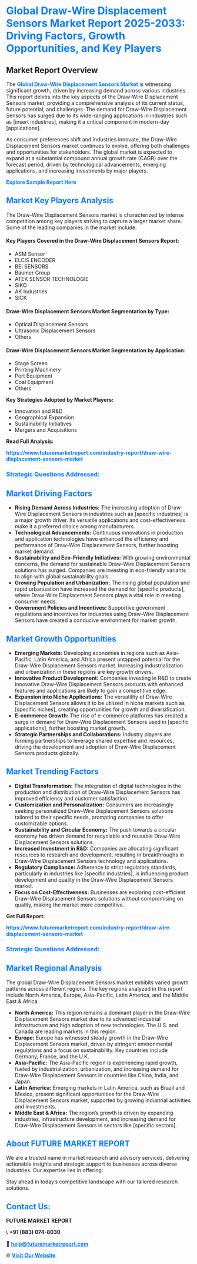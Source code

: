<h1 style="color: #007BFF;">Global Draw-Wire Displacement Sensors Market Report 2025-2033: Driving Factors, Growth Opportunities, and Key Players</h1>

<section id="overview">
<h2>Market Report Overview</h2>
<p>The <a href="https://www.futuremarketreport.com/industry-report/draw-wire-displacement-sensors-market" style="color: #007BFF; text-decoration: none;"><strong>Global Draw-Wire Displacement Sensors Market</strong></a> is witnessing significant growth, driven by increasing demand across various industries. This report delves into the key aspects of the Draw-Wire Displacement Sensors market, providing a comprehensive analysis of its current status, future potential, and challenges. The demand for Draw-Wire Displacement Sensors has surged due to its wide-ranging applications in industries such as [insert industries], making it a critical component in modern-day [applications].</p>
<p>As consumer preferences shift and industries innovate, the Draw-Wire Displacement Sensors market continues to evolve, offering both challenges and opportunities for stakeholders. The global market is expected to expand at a substantial compound annual growth rate (CAGR) over the forecast period, driven by technological advancements, emerging applications, and increasing investments by major players.</p>
</section>

<section id="overview">
<p><a href="https://www.futuremarketreport.com/request-sample/reportId=82407" style="color: #007BFF; text-decoration: none;"><strong>Explore Sample Report Here</strong></a></p>
</section>

<section id="key-players">
<h2 style="color: #007BFF;">Market Key Players Analysis</h2>
<p>The Draw-Wire Displacement Sensors market is characterized by intense competition among key players striving to capture a larger market share. Some of the leading companies in the market include:</p>
<h4>Key Players Covered in the Draw-Wire Displacement Sensors Report:</h4>
<ul><li>ASM Sensor</li><li>ELCIS ENCODER</li><li>BEI SENSORS</li><li>Baumer Group</li><li>ATEK SENSOR TECHNOLOGIE</li><li>SIKO</li><li>AK Industries</li><li>SICK</li></ul>
<h4>Draw-Wire Displacement Sensors Market Segmentation by Type:</h4>
<ul><li>Optical Displacement Sensors</li><li>Ultrasonic Displacement Sensors</li><li>Others</li></ul>

<h4>Draw-Wire Displacement Sensors Market Segmentation by Application:</h4>
<ul><li>Stage Screen</li><li>Printing Machinery</li><li>Port Equipment</li><li>Coal Equipment</li><li>Others</li></ul>
<p><strong>Key Strategies Adopted by Market Players:</strong></p>
<ul>
<li>Innovation and R&D</li>
<li>Geographical Expansion</li>
<li>Sustainability Initiatives</li>
<li>Mergers and Acquisitions</li>
</ul>
</section>

<section>
<p><strong>Read Full Analysis: </strong></p><a href="https://www.futuremarketreport.com/industry-report/draw-wire-displacement-sensors-market" style="color: #007BFF; text-decoration: none;"><strong>https://www.futuremarketreport.com/industry-report/draw-wire-displacement-sensors-market</strong></a>
<h3 style="color: #007BFF;">Strategic Questions Addressed:</h3>
</section>

<section id="driving-factors">
<h2 style="color: #007BFF;">Market Driving Factors</h2>
<ul>
<li><strong>Rising Demand Across Industries:</strong> The increasing adoption of Draw-Wire Displacement Sensors in industries such as [specific industries] is a major growth driver. Its versatile applications and cost-effectiveness make it a preferred choice among manufacturers.</li>
<li><strong>Technological Advancements:</strong> Continuous innovations in production and application technologies have enhanced the efficiency and performance of Draw-Wire Displacement Sensors, further boosting market demand.</li>
<li><strong>Sustainability and Eco-Friendly Initiatives:</strong> With growing environmental concerns, the demand for sustainable Draw-Wire Displacement Sensors solutions has surged. Companies are investing in eco-friendly variants to align with global sustainability goals.</li>
<li><strong>Growing Population and Urbanization:</strong> The rising global population and rapid urbanization have increased the demand for [specific products], where Draw-Wire Displacement Sensors plays a vital role in meeting consumer needs.</li>
<li><strong>Government Policies and Incentives:</strong> Supportive government regulations and incentives for industries using Draw-Wire Displacement Sensors have created a conducive environment for market growth.</li>
</ul>
</section>

<section id="growth-opportunities">
<h2 style="color: #007BFF;">Market Growth Opportunities</h2>
<ul>
<li><strong>Emerging Markets:</strong> Developing economies in regions such as Asia-Pacific, Latin America, and Africa present untapped potential for the Draw-Wire Displacement Sensors market. Increasing industrialization and urbanization in these regions are key growth drivers.</li>
<li><strong>Innovative Product Development:</strong> Companies investing in R&D to create innovative Draw-Wire Displacement Sensors products with enhanced features and applications are likely to gain a competitive edge.</li>
<li><strong>Expansion into Niche Applications:</strong> The versatility of Draw-Wire Displacement Sensors allows it to be utilized in niche markets such as [specific niches], creating opportunities for growth and diversification.</li>
<li><strong>E-commerce Growth:</strong> The rise of e-commerce platforms has created a surge in demand for Draw-Wire Displacement Sensors used in [specific applications], further boosting market growth.</li>
<li><strong>Strategic Partnerships and Collaborations:</strong> Industry players are forming partnerships to leverage shared expertise and resources, driving the development and adoption of Draw-Wire Displacement Sensors products globally.</li>
</ul>
</section>

<section id="trending-factors">
<h2 style="color: #007BFF;">Market Trending Factors</h2>
<ul>
<li><strong>Digital Transformation:</strong> The integration of digital technologies in the production and distribution of Draw-Wire Displacement Sensors has improved efficiency and customer satisfaction.</li>
<li><strong>Customization and Personalization:</strong> Consumers are increasingly seeking personalized Draw-Wire Displacement Sensors solutions tailored to their specific needs, prompting companies to offer customizable options.</li>
<li><strong>Sustainability and Circular Economy:</strong> The push towards a circular economy has driven demand for recyclable and reusable Draw-Wire Displacement Sensors solutions.</li>
<li><strong>Increased Investment in R&D:</strong> Companies are allocating significant resources to research and development, resulting in breakthroughs in Draw-Wire Displacement Sensors technology and applications.</li>
<li><strong>Regulatory Compliance:</strong> Adherence to strict regulatory standards, particularly in industries like [specific industries], is influencing product development and quality in the Draw-Wire Displacement Sensors market.</li>
<li><strong>Focus on Cost-Effectiveness:</strong> Businesses are exploring cost-efficient Draw-Wire Displacement Sensors solutions without compromising on quality, making the market more competitive.</li>
</ul>
</section>

<section>
<p><strong>Get Full Report: </strong></p><a href="https://www.futuremarketreport.com/industry-report/draw-wire-displacement-sensors-market" style="color: #007BFF; text-decoration: none;"><strong>https://www.futuremarketreport.com/industry-report/draw-wire-displacement-sensors-market</strong></a>
<h3 style="color: #007BFF;">Strategic Questions Addressed:</h3>
</section>


<section id="regional-analysis">
<h2 style="color: #007BFF;">Market Regional Analysis</h2>
<p>The global Draw-Wire Displacement Sensors market exhibits varied growth patterns across different regions. The key regions analyzed in this report include North America, Europe, Asia-Pacific, Latin America, and the Middle East & Africa:</p>
<ul>
<li><strong>North America:</strong> This region remains a dominant player in the Draw-Wire Displacement Sensors market due to its advanced industrial infrastructure and high adoption of new technologies. The U.S. and Canada are leading markets in this region.</li>
<li><strong>Europe:</strong> Europe has witnessed steady growth in the Draw-Wire Displacement Sensors market, driven by stringent environmental regulations and a focus on sustainability. Key countries include Germany, France, and the U.K.</li>
<li><strong>Asia-Pacific:</strong> The Asia-Pacific region is experiencing rapid growth, fueled by industrialization, urbanization, and increasing demand for Draw-Wire Displacement Sensors in countries like China, India, and Japan.</li>
<li><strong>Latin America:</strong> Emerging markets in Latin America, such as Brazil and Mexico, present significant opportunities for the Draw-Wire Displacement Sensors market, supported by growing industrial activities and investments.</li>
<li><strong>Middle East & Africa:</strong> The region’s growth is driven by expanding industries, infrastructure development, and increasing demand for Draw-Wire Displacement Sensors in sectors like [specific sectors].</li>
</ul>
</section>

<footer>
<h2 style="color: #007BFF;">About FUTURE MARKET REPORT</h2>
<p>We are a trusted name in market research and advisory services, delivering actionable insights and strategic support to businesses across diverse industries. Our expertise lies in offering:</p>

<p>Stay ahead in today’s competitive landscape with our tailored research solutions.</p>

<h2 style="color: #007BFF;">Contact Us:</h2>
<p><strong>FUTURE MARKET REPORT</strong></p>
<p>📞 <strong>+91 (883) 074-8030</strong></p>
<p>📧 <strong><a href="mailto:help@futuremarketreport.com" style="color: #007BFF;">help@futuremarketreport.com</a></strong></p>
<p>🌐 <strong><a href="https://www.futuremarketreport.com/" style="color: #007BFF;">Visit Our Website</a></strong></p>
</footer>